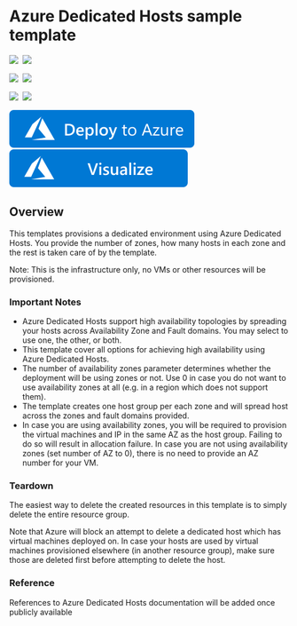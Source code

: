 # Azure Dedicated Hosts sample template

<IMG SRC="https://azurequickstartsservice.blob.core.windows.net/badges/201-vm-dedicated-hosts/PublicLastTestDate.svg?" />&nbsp;
<IMG SRC="https://azurequickstartsservice.blob.core.windows.net/badges/201-vm-dedicated-hosts/PublicDeployment.svg?" />

<IMG SRC="https://azurequickstartsservice.blob.core.windows.net/badges/201-vm-dedicated-hosts/FairfaxLastTestDate.svg?" />&nbsp;
<IMG SRC="https://azurequickstartsservice.blob.core.windows.net/badges/201-vm-dedicated-hosts/FairfaxDeployment.svg?" />

<IMG SRC="https://azurequickstartsservice.blob.core.windows.net/badges/201-vm-dedicated-hosts/BestPracticeResult.svg?" />&nbsp;
<IMG SRC="https://azurequickstartsservice.blob.core.windows.net/badges/201-vm-dedicated-hosts/CredScanResult.svg?" />&nbsp;

[![Deploy To Azure](https://raw.githubusercontent.com/Azure/azure-quickstart-templates/master/1-CONTRIBUTION-GUIDE/images/deploytoazure.svg?sanitize=true)](https://portal.azure.com/#create/Microsoft.Template/uri/https%3A%2F%2Fraw.githubusercontent.com%2FAzure%2Fazure-quickstart-templates%2Fmaster%2F201-vm-dedicated-hosts%2Fazuredeploy.json)
[![Visualize](https://raw.githubusercontent.com/Azure/azure-quickstart-templates/master/1-CONTRIBUTION-GUIDE/images/visualizebutton.svg?sanitize=true)](http://armviz.io/#/?load=https%3A%2F%2Fraw.githubusercontent.com%2FAzure%2Fazure-quickstart-templates%2Fmaster%2F201-vm-dedicated-hosts%2Fazuredeploy.json)

## Overview

This templates provisions a dedicated environment using Azure Dedicated Hosts.
You provide the number of zones, how many hosts in each zone and the rest is
taken care of by the template.

Note: This is the infrastructure only, no VMs or other resources will be
provisioned.

### Important Notes

- Azure Dedicated Hosts support high availability topologies by spreading your
  hosts across Availability Zone and Fault domains. You may select to use one,
  the other, or both.
- This template cover all options for achieving high availability using Azure
  Dedicated Hosts.
- The number of availability zones parameter determines whether the deployment
  will be using zones or not. Use 0 in case you do not want to use availability
  zones at all (e.g. in a region which does not support them).
- The template creates one host group per each zone and will spread host across
  the zones and fault domains provided.
- In case you are using availability zones, you will be required to provision
  the virtual machines and IP in the same AZ as the host group. Failing to do so
  will result in allocation failure. In case you are not using availability
  zones (set number of AZ to 0), there is no need to provide an AZ number for
  your VM.

### Teardown

The easiest way to delete the created resources in this template is to simply
delete the entire resource group.

Note that Azure will block an attempt to delete a dedicated host which has
virtual machines deployed on. In case your hosts are used by virtual machines
provisioned elsewhere (in another resource group), make sure those are deleted
first before attempting to delete the host.

### Reference

References to Azure Dedicated Hosts documentation will be added once publicly
available
